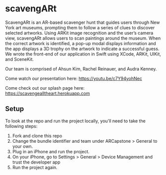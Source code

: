 # scavengARt

ScavengARt is an AR-based scavenger hunt that guides users through New York art museums, prompting them to follow a series of clues to discover selected artworks. Using ARKit image recognition and the user’s camera view, scavengARt allows users to scan paintings around the museum. When the correct artwork is identified, a pop-up modal displays information and the app displays a 3D trophy on the artwork to indicate a successful guess.
We wrote the front-end of our application in Swift using XCode, ARKit, UIKit, and SceneKit. 

Our team is comprised of Ahsun Kim, Rachel Reinauer, and Audra Kenney.

Come watch our presentation here: https://youtu.be/c7Y94yohNec

Come check out our splash page here: https://scavengealltheart.herokuapp.com

## Setup

To look at the repo and run the project locally, you'll need to take the following steps:

1. Fork and clone this repo
2. Change the bundle identifier and team under ARCapstone > General to your own.
3. Plug in an iPhone and run the project. 
4. On your iPhone, go to Settings > General > Device Management and trust the developer app
5. Run the project again. 
